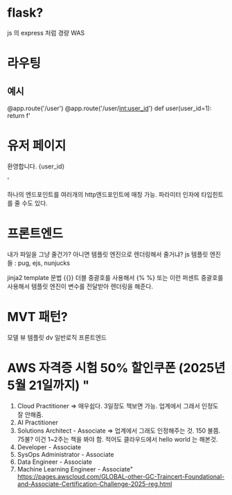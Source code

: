 # flask?
js 의 express 처럼 경량 WAS

# 라우팅
## 예시
@app.route('/user')
@app.route('/user/<int:user_id>')
def user(user_id=1):
    return f'<h1>유저 페이지</h1><p>환영합니다. {user_id}</p>'  

하나의 엔드포인트를 여러개의 http엔드포인트에 매칭 가능.
파라미터 인자에 타입힌트를 줄 수도 있다.


# 프론트엔드
내가 파일을 그냥 줄건가? 아니면 템플릿 엔진으로 렌더링해서 줄거냐?
js 템플릿 엔진들 : pug, ejs, nunjucks

jinja2 template 문법
{{}} 더블 중괄호를 사용해서 
{% %} 또는 이런 퍼센트 중괄호를 사용해서 템플릿 엔진이 변수를 전달받아 렌더링을 해준다.

# MVT 패턴?
모델 뷰 템플릿
dv  일반로직 프론트엔드

# AWS 자격증 시험 50% 할인쿠폰 (2025년 5월 21일까지)				"
 1. Cloud Practitioner => 매우쉽다. 3일정도 책보면 가능. 업계에서 그래서 인정도 잘 안해줌.
 2. AI Practitioner
 3. Solutions Architect - Associate => 업계에서 그래도 인정해주는 것. 150 불쯤. 75불? 이건 1~2주는 책을 봐야 함. 적어도 클라우드에서 hello world 는 해본것.
 4. Developer - Associate
 5. SysOps Administrator - Associate
 6. Data Engineer - Associate
 7. Machine Learning Engineer - Associate"				
	https://pages.awscloud.com/GLOBAL-other-GC-Traincert-Foundational-and-Associate-Certification-Challenge-2025-reg.html							